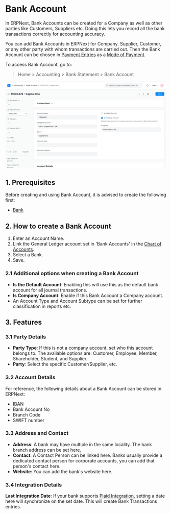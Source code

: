 
# Bank Account


In ERPNext, Bank Accounts can be created for a Company as well as other parties like Customers, Suppliers etc. Doing this lets you record all the bank transactions correctly for accounting accuracy.


You can add Bank Accounts in ERPNext for Company. Supplier, Customer, or any other party with whom transactions are carried out. Then the Bank Account can be chosen in [Payment Entries](/docs/v13/user/manual/en/accounts/payment-entry) as a [Mode of Payment](/docs/v13/user/manual/en/accounts/mode-of-payment).


To access Bank Account, go to:



> 
> Home > Accounting > Bank Statement > Bank Account
> 
> 
> 


![Bank Account](/files/bank-account.png)


## 1. Prerequisites


Before creating and using Bank Account, it is advised to create the following first:


* [Bank](/docs/v13/user/manual/en/accounts/bank)


## 2. How to create a Bank Account


1. Enter an Account Name.
2. Link the General Ledger account set in 'Bank Accounts' in the [Chart of Accounts](/docs/v13/user/manual/en/accounts/chart-of-accounts).
3. Select a Bank.
4. Save.


### 2.1 Additional options when creating a Bank Account


* **Is the Default Account**: Enabling this will use this as the default bank account for all journal transactions.
* **Is Company Account**: Enable if this Bank Account a Company account.
* An Account Type and Account Subtype can be set for further classification in reports etc.


## 3. Features


### 3.1 Party Details


* **Party Type**: If this is not a company account, set who this account belongs to. The available options are: Customer, Employee, Member, Shareholder, Student, and Supplier.
* **Party**: Select the specific Customer/Supplier, etc.


### 3.2 Account Details


For reference, the following details about a Bank Account can be stored in ERPNext:


* IBAN
* Bank Account No
* Branch Code
* SWIFT number


### 3.3 Address and Contact


* **Address**: A bank may have multiple in the same locality. The bank branch address can be set here.
* **Contact**: A Contact Person can be linked here. Banks usually provide a dedicated contact person for corporate accounts, you can add that person's contact here.
* **Website**: You can add the bank's website here.


### 3.4 Integration Details


**Last Integration Date**: If your bank supports [Plaid Integration](/docs/v13/user/manual/en/erpnext_integration/plaid_integration), setting a date here will synchronize on the set date. This will create Bank Transactions entries.


